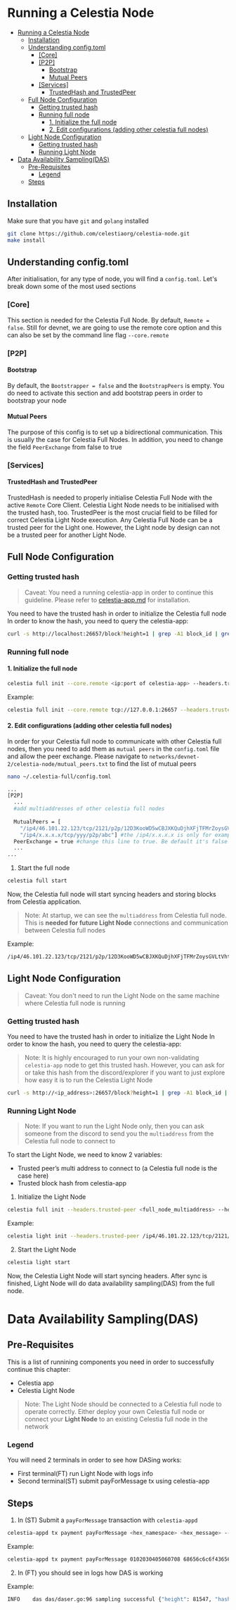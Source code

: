 # Running a Celestia Node

- [Running a Celestia Node](#running-a-celestia-node)
  - [Installation](#installation)
  - [Understanding config.toml](#understanding-configtoml)
    - [[Core]](#core)
    - [[P2P]](#p2p)
      - [Bootstrap](#bootstrap)
      - [Mutual Peers](#mutual-peers)
    - [[Services]](#services)
      - [TrustedHash and TrustedPeer](#trustedhash-and-trustedpeer)
  - [Full Node Configuration](#full-node-configuration)
    - [Getting trusted hash](#getting-trusted-hash)
    - [Running full node](#running-full-node)
      - [1. Initialize the full node](#1-initialize-the-full-node)
      - [2. Edit configurations (adding other celestia full nodes)](#2-edit-configurations-adding-other-celestia-full-nodes)
  - [Light Node Configuration](#light-node-configuration)
    - [Getting trusted hash](#getting-trusted-hash-1)
    - [Running Light Node](#running-light-node)
- [Data Availability Sampling(DAS)](#data-availability-samplingdas)
  - [Pre-Requisites](#pre-requisites)
    - [Legend](#legend)
  - [Steps](#steps)

## Installation
Make sure that you have `git` and `golang` installed
```sh
git clone https://github.com/celestiaorg/celestia-node.git
make install
```

## Understanding config.toml
After initialisation, for any type of node, you will find a `config.toml`. Let's break down some of the most used sections
### [Core]
This section is needed for the Celestia Full Node. By default, `Remote = false`. Still for devnet, we are going to use the remote core option and this can also be set
by the command line flag `--core.remote` 

### [P2P]
#### Bootstrap
By default, the `Bootstrapper = false` and the `BootstrapPeers` is empty. You do need to activate this section and add bootstrap peers in order to bootstrap your node

#### Mutual Peers
The purpose of this config is to set up a bidirectional communication. This is usually the case for Celestia Full Nodes. In addition, you need to change the field 
`PeerExchange` from false to true

### [Services]
#### TrustedHash and TrustedPeer
TrustedHash is needed to properly initialise Celestia Full Node with the active `Remote` Core Client. Celestia Light Node needs to be initialised with the trusted hash, too.
TrustedPeer is the most crucial field to be filled for correct Celestia Light Node execution. Any Celestia Full Node can be a trusted peer for the Light one. However, the Light node
by design can not be a trusted peer for another Light Node.


## Full Node Configuration

### Getting trusted hash
> Caveat: You need a running celestia-app in order to continue this guideline. Please refer to [celestia-app.md](https://github.com/celestiaorg/networks/celestia-app.md) for installation.


You need to have the trusted hash in order to initialize the Celestia full node
In order to know the hash, you need to query the celestia-app:
```sh
curl -s http://localhost:26657/block?height=1 | grep -A1 block_id | grep hash
```

### Running full node
#### 1. Initialize the full node
```sh
celestia full init --core.remote <ip:port of celestia-app> --headers.trusted-hash <hash_from_celestia_app>
```

Example:
```sh 
celestia full init --core.remote tcp://127.0.0.1:26657 --headers.trusted-hash 4632277C441CA6155C4374AC56048CF4CFE3CBB2476E07A548644435980D5E17
```

#### 2. Edit configurations (adding other celestia full nodes)

In order for your Celestia full node to communicate with other Celestia full nodes, then you need to add them as `mutual peers` in the `config.toml` file and allow the peer exchange. Please navigate to `networks/devnet-2/celestia-node/mutual_peers.txt` to find the list of mutual peers
```sh
nano ~/.celestia-full/config.toml
```
```sh
...
[P2P]
  ...
  #add multiaddresses of other celestia full nodes
  
  MutualPeers = [
    "/ip4/46.101.22.123/tcp/2121/p2p/12D3KooWD5wCBJXKQuDjhXFjTFMrZoysGVLtVht5hMoVbSLCbV22", 
    "/ip4/x.x.x.x/tcp/yyy/p2p/abc"] #the /ip4/x.x.x.x is only for example. Don't add it! 
  PeerExchange = true #change this line to true. Be default it's false
  ...
...
```

1. Start the full node
```sh
celestia full start
```
Now, the Celestia full node will start syncing headers and storing blocks from Celestia application. 

> Note: At startup, we can see the `multiaddress` from Celestia full node. This is <b>needed for future Light Node</b> connections and communication between Celestia full nodes

Example:
```sh
/ip4/46.101.22.123/tcp/2121/p2p/12D3KooWD5wCBJXKQuDjhXFjTFMrZoysGVLtVht5hMoVbSLCbV22
```

## Light Node Configuration

> Caveat: You don't need to run the Light Node on the same machine where Celestia full node is running

### Getting trusted hash
You need to have the trusted hash in order to initialize the Light Node
In order to know the hash, you need to query the celestia-app:

> Note: It is highly encouraged to run your own non-validating `celestia-app` node to get this trusted hash. However, you can ask for or take this hash from the discord/explorer if you want to just explore how easy it is to run the Celestia Light Node
```sh
curl -s http://<ip_address>:26657/block?height=1 | grep -A1 block_id | grep hash
``` 

### Running Light Node
> Note: If you want to run the Light Node only, then you can ask someone from the discord to send you the `multiaddress` from the Celestia full node to connect to

To start the Light Node, we need to know 2 variables:
- Trusted peer’s multi address to connect to (a Celestia full node is the case here)
- Trusted block hash from celestia-app

1. Initialize the Light Node

```sh
celestia full init --headers.trusted-peer <full_node_multiaddress> --headers.trusted-hash <hash_from_celestia_app>
```

Example: 

```sh 
celestia light init --headers.trusted-peer /ip4/46.101.22.123/tcp/2121/p2p/12D3KooWD5wCBJXKQuDjhXFjTFMrZoysGVLtVht5hMoVbSLCbV22 --headers.trusted-hash 97682277DE3BA40176315102934EDB51CD9727FE31253C326F1F9581E14E2479
```

2. Start the Light Node
```sh
celestia light start
```
Now, the Celestia Light Node will start syncing headers. After sync is finished, Light Node will do data availability sampling(DAS) from the full node.

# Data Availability Sampling(DAS)

## Pre-Requisites
This is a list of runnining components you need in order to successfully continue this chapter:
- Celestia app
- Celestia Light Node

> Note: The Light Node should be connected to a Celestia full node to operate correctly. Either deploy your own Celestia full node or connect your <b>Light Node</b> to an existing Celestia full node in the network

### Legend
You will need 2 terminals in order to see how DASing works:
- First terminal(FT) run Light Node with logs info
- Second terminal(ST) submit payForMessage tx using celestia-app

## Steps
1. In (ST) Submit a `payForMessage` transaction with `celestia-appd`
```sh
celestia-appd tx payment payForMessage <hex_namespace> <hex_message> --from <node_name> --keyring-backend <keyring-name> --chain-id <chain_name>
```
Example:
```sh 
celestia-appd tx payment payForMessage 0102030405060708 68656c6c6f43656c6573746961444153 --from eva00 --keyring-backend test --chain-id devnet-2
```
2. In (FT) you should see in logs how DAS is working

Example:
```sh
INFO	das	das/daser.go:96	sampling successful	{"height": 81547, "hash": "DE0B0EB63193FC34225BD55CCD3841C701BE841F29523C428CE3685F72246D94", "square width": 2, "finished (s)": 0.000117466}
```
